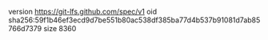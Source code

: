 version https://git-lfs.github.com/spec/v1
oid sha256:59f1b46ef3ecd9d7be551b80ac538df385ba77d4b537b91081d7ab85766d7379
size 8360
